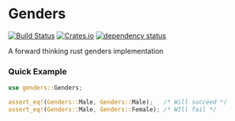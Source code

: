 # Genders

[![Build Status](https://travis-ci.org/DoubleCouponDay/genders.svg)](https://travis-ci.org/DoubleCouponDay/genders)
[![Crates.io](https://img.shields.io/crates/v/genders.svg)](https://crates.io/crates/genders)
[![dependency status](https://deps.rs/repo/github/DoubleCouponDay/genders/status.svg)](https://deps.rs/repo/github/DoubleCouponDay/genders)

A forward thinking rust genders implementation
### Quick Example
```Rust
use genders::Genders;

assert_eq!(Genders::Male, Genders::Male);   /* Will succeed */
assert_eq!(Genders::Male, Genders::Female); /* WIll fail */
```